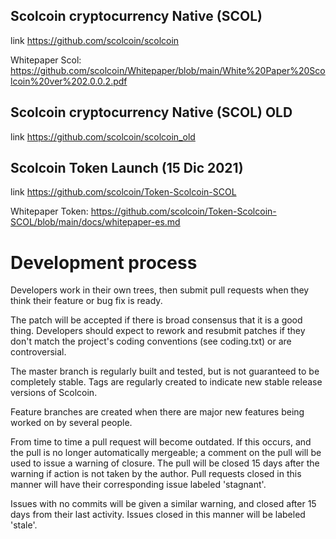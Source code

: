 ## Scolcoin cryptocurrency Native (SCOL)
link https://github.com/scolcoin/scolcoin

Whitepaper Scol: https://github.com/scolcoin/Whitepaper/blob/main/White%20Paper%20Scolcoin%20ver%202.0.0.2.pdf

## Scolcoin cryptocurrency Native (SCOL) OLD
link https://github.com/scolcoin/scolcoin_old

## Scolcoin Token Launch (15 Dic 2021)
link https://github.com/scolcoin/Token-Scolcoin-SCOL

Whitepaper Token: https://github.com/scolcoin/Token-Scolcoin-SCOL/blob/main/docs/whitepaper-es.md


Development process
===========================

Developers work in their own trees, then submit pull requests when
they think their feature or bug fix is ready.

The patch will be accepted if there is broad consensus that it is a
good thing.  Developers should expect to rework and resubmit patches
if they don't match the project's coding conventions (see coding.txt)
or are controversial.

The master branch is regularly built and tested, but is not guaranteed
to be completely stable. Tags are regularly created to indicate new
stable release versions of Scolcoin.

Feature branches are created when there are major new features being
worked on by several people.

From time to time a pull request will become outdated. If this occurs, and
the pull is no longer automatically mergeable; a comment on the pull will
be used to issue a warning of closure. The pull will be closed 15 days
after the warning if action is not taken by the author. Pull requests closed
in this manner will have their corresponding issue labeled 'stagnant'.

Issues with no commits will be given a similar warning, and closed after
15 days from their last activity. Issues closed in this manner will be 
labeled 'stale'.
